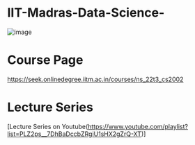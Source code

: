 # IIT-Madras-Data-Science-
![image](https://user-images.githubusercontent.com/772783/193458489-130bd3ba-a2b3-44fa-93d5-8bc5c58d32cd.png)

# Course Page
https://seek.onlinedegree.iitm.ac.in/courses/ns_22t3_cs2002


# Lecture Series
[Lecture Series on Youtube(https://www.youtube.com/playlist?list=PLZ2ps__7DhBaDccbZRgiU1sHX2gZrQ-XT)]

